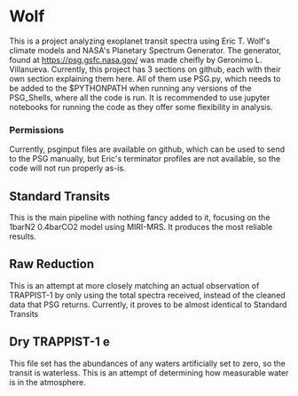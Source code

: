 # Wolf
This is a project analyzing exoplanet transit spectra using Eric T. Wolf's climate models and NASA's Planetary Spectrum Generator. The generator, found at https://psg.gsfc.nasa.gov/ was made cheifly by Geronimo L. Villanueva. Currently, this project has 3 sections on github, each with their own section explaining them here. All of them use PSG.py, which needs to be added to the $PYTHONPATH when running any versions of the PSG_Shells, where all the code is run. It is recommended to use jupyter notebooks for running the code as they offer some flexibility in analysis.

### Permissions
Currently, psginput files are available on github, which can be used to send to the PSG manually, but Eric's terminator profiles are not available, so the code will not run properly as-is.

## Standard Transits
This is the main pipeline with nothing fancy added to it, focusing on the 1barN2 0.4barCO2 model using MIRI-MRS. It produces the most reliable results.

## Raw Reduction
This is an attempt at more closely matching an actual observation of TRAPPIST-1 by only using the total spectra received, instead of the cleaned data that PSG returns. Currently, it proves to be almost identical to Standard Transits

## Dry TRAPPIST-1 e
This file set has the abundances of any waters artificially set to zero, so the transit is waterless. This is an attempt of determining how measurable water is in the atmosphere.
